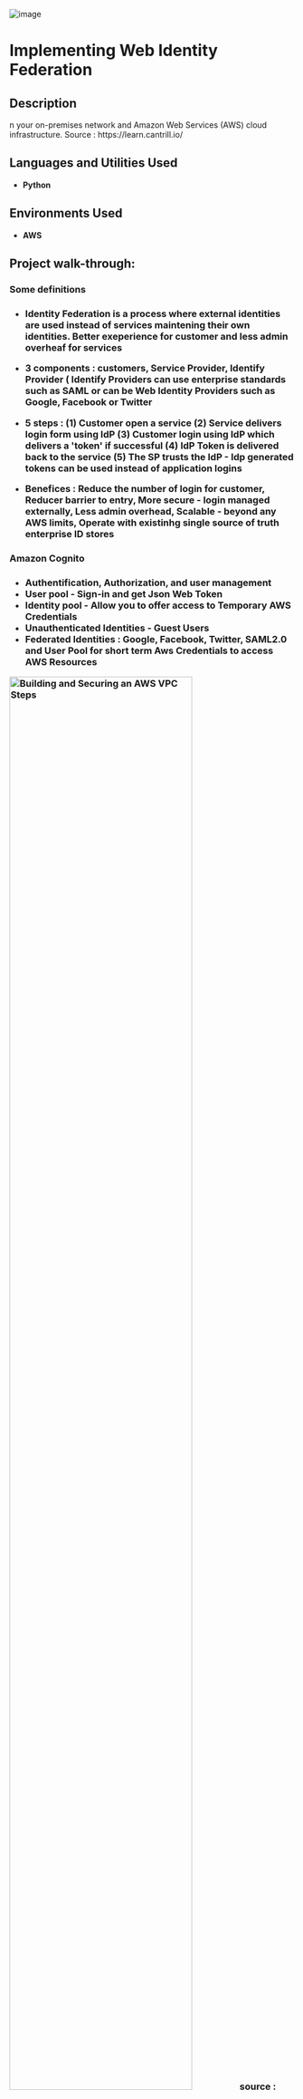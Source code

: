 ![image](https://github.com/antoine2801/Implementing-Web-Identity-Federation/assets/141557235/2eeaf585-b166-4866-a778-878ee69e205c)<h1>Implementing Web Identity Federation </h1>



<h2>Description</h2>
n your on-premises network and Amazon Web Services (AWS) cloud infrastructure. Source : https://learn.cantrill.io/

<h2>Languages and Utilities Used</h2>

- <b>Python</b> 


<h2>Environments Used </h2>

- <b>AWS</b> 

<h2>Project walk-through:</h2>

<p align="center"> 
 <h3> Some definitions <h3/>

- Identity Federation is a process where external identities are used instead of services maintening their own identities. Better exeperience for customer and less admin overheaf for services

- 3 components : customers, Service Provider, Identify Provider ( Identify Providers can use enterprise standards  such as SAML or can be Web Identity Providers such as Google, Facebook or Twitter
- 5 steps : (1) Customer open a service (2) Service delivers login form using IdP (3) Customer login using IdP which delivers a 'token' if successful (4) IdP Token is delivered back to the service (5) The SP trusts the IdP - Idp generated tokens can be used instead of application logins
- Benefices : Reduce the number of login for customer, Reducer barrier to entry, More secure - login managed externally, Less admin overhead, Scalable - beyond any AWS limits, Operate with existinhg single source of truth enterprise ID stores

<h3> Amazon Cognito <h3/>
  
- Authentification, Authorization, and user management
- User pool - Sign-in and get Json Web Token 
- Identity pool - Allow you to offer access to Temporary AWS Credentials 
- Unauthenticated Identities - Guest Users 
- Federated Identities : Google, Facebook, Twitter, SAML2.0 and User Pool for short term Aws Credentials to access AWS Resources
<img src="https://i.imgur.com/Yt0Y7yh.png" height="80%" width="80%" alt="Building and Securing an AWS VPC Steps"/>
source : cantrill


  <h3> Implementing Web Identity Federation : Project baselines <h3/>
  
- Anonymous user  access to bucket with private patches is denied
- HTML and JS loaded from S3 bucket via CloudFront into browser
- User directed at Google IdP to authenticate
- If successful a google token is returned
- Cognito API Called, using a configured ID pool to swap Google token for AWS credential
- Cognito Assumes IAM role, AWS temporary credentials are generated
- Credentials returned to User 
- AWS Credentials are used to access S3 bucket with private patches 


  <h3> Implementing Web Identity Federation: Generate API to connect to Google <h3/>
<img src="https://i.imgur.com/KYyLfBD.png" height="80%" width="80%" alt="Building and Securing an AWS VPC Steps"/>

<h3> Implementing Web Identity Federation: Create/Config AWS Cognito <h3/>
<img src="https://i.imgur.com/pt9nm3u.png" height="80%" width="80%" alt="Building and Securing an AWS VPC Steps"/>
<img src="https://i.imgur.com/BRfi5s5.png" height="80%" width="80%" alt="Building and Securing an AWS VPC Steps"/>
<img src="https://i.imgur.com/n25LET0.png" height="80%" width="80%" alt="Building and Securing an AWS VPC Steps"/>
<img src="https://i.imgur.com/zjCIY1q.png" height="80%" width="80%" alt="Building and Securing an AWS VPC Steps"/>
<img src="https://i.imgur.com/kx21frL.png" height="80%" width="80%" alt="Building and Securing an AWS VPC Steps"/>
<img src="https://i.imgur.com/w9YsFgS.png" height="80%" width="80%" alt="Building and Securing an AWS VPC Steps"/>

<h3> Implementing Web Identity Federation: Config HTML and JavaScript to interact with Google IP <h3/>

<img src="https://i.imgur.com/iKUWRwu.png" height="80%" width="80%" alt="Building and Securing an AWS VPC Steps"/>

  

  




<br />
